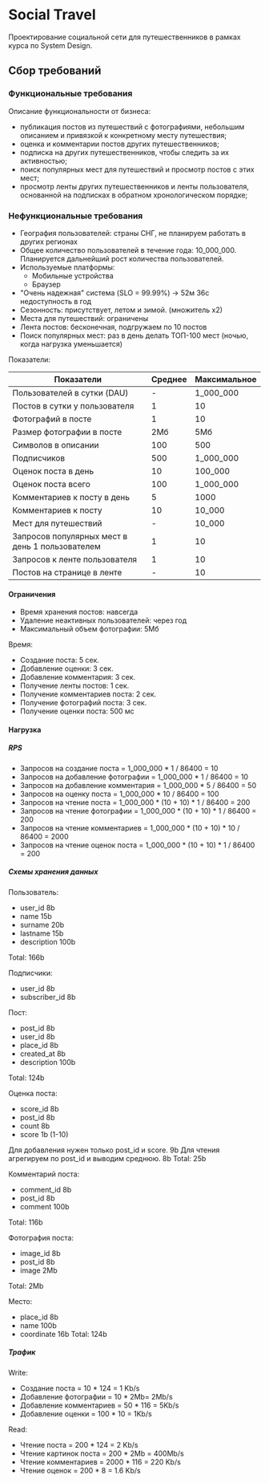 # Social Travel

Проектирование социальной сети для путешественников в рамках курса по System Design.

## Сбор требований

### Функциональные требования

Описание функциональности от бизнеса:

- публикация постов из путешествий с фотографиями, небольшим описанием и привязкой к конкретному месту путешествия;
- оценка и комментарии постов других путешественников;
- подписка на других путешественников, чтобы следить за их активностью;
- поиск популярных мест для путешествий и просмотр постов с этих мест;
- просмотр ленты других путешественников и ленты пользователя, основанной на подписках в обратном хронологическом порядке;

### Нефункциональные требования

- География пользователей: страны СНГ, не планируем работать в других регионах
- Общее количество пользователей в течение года: 10_000_000.
  Планируется дальнейший рост количества пользователей.
- Используемые платформы:
  - Мобильные устройства
  - Браузер
- "Очень надежная" система (SLO = 99.99%)
  -> 52м 36с недоступность в год
- Сезонность: присутствует, летом и зимой. (множитель х2)
- Места для путешествий: ограничены
- Лента постов: бесконечная, подгружаем по 10 постов
- Поиск популярных мест: раз в день делать ТОП-100 мест (ночью, когда нагрузка уменьшается)

Показатели:

Показатели | Среднее | Максимальное
-------|-----|-----
Пользователей в сутки (DAU) | - | 1_000_000
Постов в сутки у пользователя | 1 | 10
Фотографий в посте | 1 | 10
Размер фотографии в посте | 2Мб | 5Мб
Символов в описании | 100 | 500
Подписчиков | 500 | 1_000_000
Оценок поста в день | 10 | 100_000
Оценок поста всего | 100 | 1_000_000
Комментариев к посту в день | 5 | 1000
Комментариев к посту | 10 | 10_000
Мест для путешествий | - | 10_000
Запросов популярных мест в день 1 пользователем | 1 | 10
Запросов к ленте пользователя | 1 | 10
Постов на странице в ленте | - | 10

#### Ограничения

- Время хранения постов: навсегда
- Удаление неактивных пользователей: через год
- Максимальный объем фотографии: 5Мб

Время:
- Создание поста: 5 сек.
- Добавление оценки: 3 сек.
- Добавление комментария: 3 сек.
- Получение ленты постов: 1 сек.
- Получение комментариев поста: 2 сек.
- Получение фотографий поста: 3 сек.
- Получение оценки поста: 500 мс

#### Нагрузка

##### RPS

- Запросов на создание поста          = 1_000_000 * 1   / 86400 = 10
- Запросов на добавление фотографии   = 1_000_000 * 1   / 86400 = 10
- Запросов на добавление комментария  = 1_000_000 * 5   / 86400 = 50
- Запросов на оценку поста            = 1_000_000 * 10  / 86400 = 100
- Запросов на чтение поста            = 1_000_000 * (10 + 10) * 1  / 86400 = 200
- Запросов на чтение фотографии       = 1_000_000 * (10 + 10) * 1  / 86400 = 200
- Запросов на чтение комментариев     = 1_000_000 * (10 + 10) * 10 / 86400 = 2000
- Запросов на чтение оценок поста     = 1_000_000 * (10 + 10) * 1  / 86400 = 200

##### Схемы хранения данных

Пользователь:
- user_id 8b
- name 15b
- surname 20b
- lastname 15b
- description 100b

Total: 166b

Подписчики:
- user_id 8b
- subscriber_id 8b

Пост:
- post_id 8b
- user_id 8b
- place_id 8b
- created_at 8b
- description 100b

Total: 124b

Оценка поста:
- score_id 8b
- post_id 8b
- count 8b
- score 1b (1-10)

Для добавления нужен только post_id и score. 9b
Для чтения агрегируем по post_id и выводим среднюю. 8b
Total: 25b

Комментарий поста:
- comment_id 8b
- post_id 8b
- comment 100b

Total: 116b

Фотография поста:
- image_id 8b
- post_id 8b
- image 2Mb

Total: 2Mb

Место:
- place_id 8b
- name 100b 
- coordinate 16b
Total: 124b

##### Трафик

Write:
- Создание поста = 10 * 124 = 1 Kb/s
- Добавление фотографии = 10 * 2Mb= 2Mb/s
- Добавление комментариев = 50 * 116 = 5Kb/s
- Добавление оценки = 100 * 10 = 1Kb/s

Read:
- Чтение поста = 200 * 124 = 2 Kb/s
- Чтение картинок поста = 200 * 2Mb = 400Mb/s
- Чтение комментариев = 2000 * 116 = 220 Kb/s
- Чтение оценок = 200 * 8 = 1.6 Kb/s